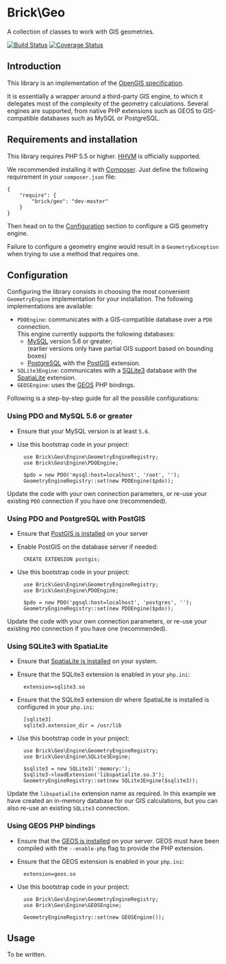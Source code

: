 Brick\Geo
=========

A collection of classes to work with GIS geometries.

[![Build Status](https://secure.travis-ci.org/brick/geo.png?branch=master)](http://travis-ci.org/brick/geo)
[![Coverage Status](https://coveralls.io/repos/brick/geo/badge.png?branch=master)](https://coveralls.io/r/brick/geo?branch=master)

Introduction
------------

This library is an implementation of the [OpenGIS specification](http://www.opengeospatial.org/standards/sfa).

It is essentially a wrapper around a third-party GIS engine, to which it delegates most of the complexity of the
geometry calculations. Several engines are supported, from native PHP extensions such as GEOS to GIS-compatible databases such as MySQL or PostgreSQL.

Requirements and installation
-----------------------------

This library requires PHP 5.5 or higher. [HHVM](http://hhvm.com/) is officially supported.

We recommended installing it with [Composer](https://getcomposer.org/).
Just define the following requirement in your `composer.json` file:

    {
        "require": {
            "brick/geo": "dev-master"
        }
    }

Then head on to the [Configuration](#configuration) section to configure a GIS geometry engine.

Failure to configure a geometry engine would result in a `GeometryException` when trying to use a method that requires one.

Configuration
-------------

Configuring the library consists in choosing the most convenient `GeometryEngine` implementation for your installation. The following implementations are available:

- `PDOEngine`: communicates with a GIS-compatible database over a `PDO` connection.  
  This engine currently supports the following databases:
  - [MySQL](http://php.net/manual/en/ref.pdo-mysql.php) version 5.6 or greater;  
    (earlier versions only have partial GIS support based on bounding boxes)
  - [PostgreSQL](http://php.net/manual/en/ref.pdo-pgsql.php) with the [PostGIS](http://postgis.net/install) extension.
- `SQLite3Engine`: communicates with a [SQLite3](http://php.net/manual/en/book.sqlite3.php) database with the [SpatiaLite](https://www.gaia-gis.it/fossil/libspatialite/index) extension.
- `GEOSEngine`: uses the [GEOS](https://github.com/libgeos/libgeos) PHP bindings.

Following is a step-by-step guide for all the possible configurations:

### Using PDO and MySQL 5.6 or greater

- Ensure that your MySQL version is at least `5.6`.
- Use this bootstrap code in your project:

        use Brick\Geo\Engine\GeometryEngineRegistry;
        use Brick\Geo\Engine\PDOEngine;

        $pdo = new PDO('mysql:host=localhost', 'root', '');
        GeometryEngineRegistry::set(new PDOEngine($pdo));

Update the code with your own connection parameters, or re-use your existing `PDO` connection if you have one (recommended).

### Using PDO and PostgreSQL with PostGIS

- Ensure that [PostGIS is installed](http://postgis.net/install/) on your server
- Enable PostGIS on the database server if needed:

        CREATE EXTENSION postgis;

- Use this bootstrap code in your project:

        use Brick\Geo\Engine\GeometryEngineRegistry;
        use Brick\Geo\Engine\PDOEngine;

        $pdo = new PDO('pgsql:host=localhost', 'postgres', '');
        GeometryEngineRegistry::set(new PDOEngine($pdo));

Update the code with your own connection parameters, or re-use your existing `PDO` connection if you have one (recommended).

### Using SQLite3 with SpatiaLite

- Ensure that [SpatiaLite is installed](https://www.gaia-gis.it/fossil/libspatialite/index) on your system.
- Ensure that the SQLite3 extension is enabled in your `php.ini`:

        extension=sqlite3.so

- Ensure that the SQLite3 extension dir where SpatiaLite is installed is configured in your `php.ini`:

        [sqlite3]
        sqlite3.extension_dir = /usr/lib

- Use this bootstrap code in your project:

        use Brick\Geo\Engine\GeometryEngineRegistry;
        use Brick\Geo\Engine\SQLite3Engine;

        $sqlite3 = new SQLite3(':memory:');
        $sqlite3->loadExtension('libspatialite.so.3');
        GeometryEngineRegistry::set(new SQLite3Engine($sqlite3));

Update the `libspatialite` extension name as required. In this example we have created an in-memory database for our GIS calculations, but you can also re-use an existing `SQLite3` connection.

### Using GEOS PHP bindings

- Ensure that the [GEOS is installed](https://github.com/libgeos/libgeos) on your server. GEOS must have been compiled with the `--enable-php` flag to provide the PHP extension.
- Ensure that the GEOS extension is enabled in your `php.ini`:

        extension=geos.so

- Use this bootstrap code in your project:

        use Brick\Geo\Engine\GeometryEngineRegistry;
        use Brick\Geo\Engine\GEOSEngine;

        GeometryEngineRegistry::set(new GEOSEngine());

Usage
-----

To be written.
